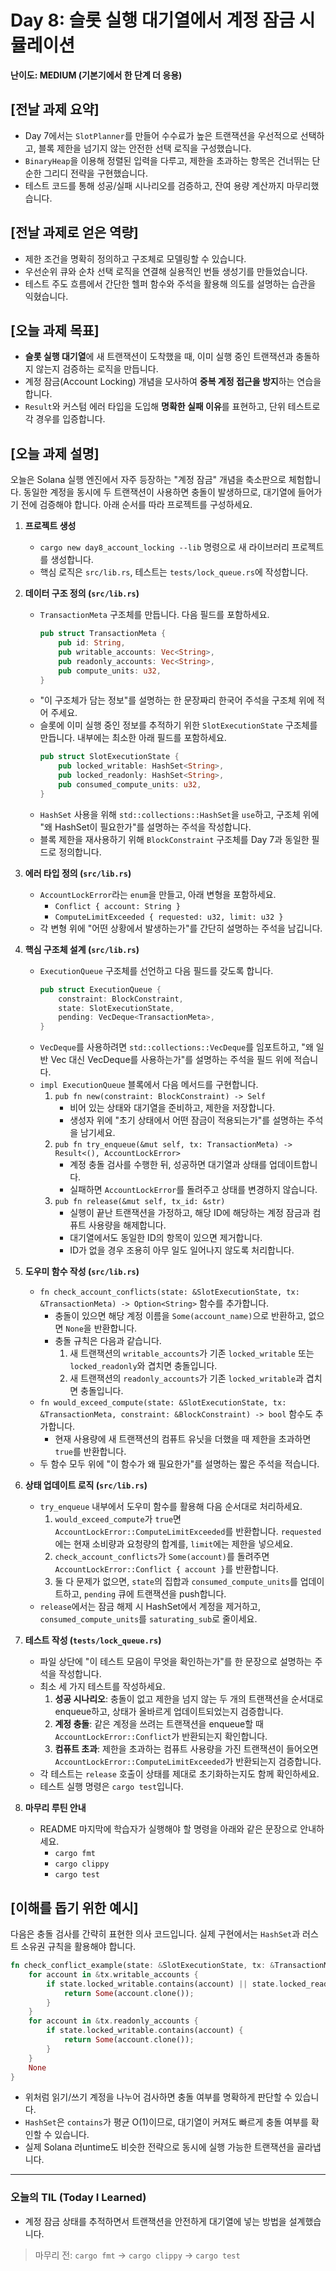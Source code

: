 # Day 8: 슬롯 실행 대기열에서 계정 잠금 시뮬레이션

**난이도: MEDIUM (기본기에서 한 단계 더 응용)**

## [전날 과제 요약]
- Day 7에서는 `SlotPlanner`를 만들어 수수료가 높은 트랜잭션을 우선적으로 선택하고, 블록 제한을 넘기지 않는 안전한 선택 로직을 구성했습니다.
- `BinaryHeap`을 이용해 정렬된 입력을 다루고, 제한을 초과하는 항목은 건너뛰는 단순한 그리디 전략을 구현했습니다.
- 테스트 코드를 통해 성공/실패 시나리오를 검증하고, 잔여 용량 계산까지 마무리했습니다.

## [전날 과제로 얻은 역량]
- 제한 조건을 명확히 정의하고 구조체로 모델링할 수 있습니다.
- 우선순위 큐와 순차 선택 로직을 연결해 실용적인 번들 생성기를 만들었습니다.
- 테스트 주도 흐름에서 간단한 헬퍼 함수와 주석을 활용해 의도를 설명하는 습관을 익혔습니다.

## [오늘 과제 목표]
- **슬롯 실행 대기열**에 새 트랜잭션이 도착했을 때, 이미 실행 중인 트랜잭션과 충돌하지 않는지 검증하는 로직을 만듭니다.
- 계정 잠금(Account Locking) 개념을 모사하여 **중복 계정 접근을 방지**하는 연습을 합니다.
- `Result`와 커스텀 에러 타입을 도입해 **명확한 실패 이유**를 표현하고, 단위 테스트로 각 경우를 입증합니다.

## [오늘 과제 설명]
오늘은 Solana 실행 엔진에서 자주 등장하는 "계정 잠금" 개념을 축소판으로 체험합니다. 동일한 계정을 동시에 두 트랜잭션이 사용하면 충돌이 발생하므로, 대기열에 들어가기 전에 검증해야 합니다. 아래 순서를 따라 프로젝트를 구성하세요.

1. **프로젝트 생성**
   - `cargo new day8_account_locking --lib` 명령으로 새 라이브러리 프로젝트를 생성합니다.
   - 핵심 로직은 `src/lib.rs`, 테스트는 `tests/lock_queue.rs`에 작성합니다.

2. **데이터 구조 정의 (`src/lib.rs`)**
   - `TransactionMeta` 구조체를 만듭니다. 다음 필드를 포함하세요.
     ```rust
     pub struct TransactionMeta {
         pub id: String,
         pub writable_accounts: Vec<String>,
         pub readonly_accounts: Vec<String>,
         pub compute_units: u32,
     }
     ```
   - "이 구조체가 담는 정보"를 설명하는 한 문장짜리 한국어 주석을 구조체 위에 적어 주세요.
   - 슬롯에 이미 실행 중인 정보를 추적하기 위한 `SlotExecutionState` 구조체를 만듭니다. 내부에는 최소한 아래 필드를 포함하세요.
     ```rust
     pub struct SlotExecutionState {
         pub locked_writable: HashSet<String>,
         pub locked_readonly: HashSet<String>,
         pub consumed_compute_units: u32,
     }
     ```
   - `HashSet` 사용을 위해 `std::collections::HashSet`을 `use`하고, 구조체 위에 "왜 HashSet이 필요한가"를 설명하는 주석을 작성합니다.
   - 블록 제한을 재사용하기 위해 `BlockConstraint` 구조체를 Day 7과 동일한 필드로 정의합니다.

3. **에러 타입 정의 (`src/lib.rs`)**
   - `AccountLockError`라는 `enum`을 만들고, 아래 변형을 포함하세요.
     - `Conflict { account: String }`
     - `ComputeLimitExceeded { requested: u32, limit: u32 }`
   - 각 변형 위에 "어떤 상황에서 발생하는가"를 간단히 설명하는 주석을 남깁니다.

4. **핵심 구조체 설계 (`src/lib.rs`)**
   - `ExecutionQueue` 구조체를 선언하고 다음 필드를 갖도록 합니다.
     ```rust
     pub struct ExecutionQueue {
         constraint: BlockConstraint,
         state: SlotExecutionState,
         pending: VecDeque<TransactionMeta>,
     }
     ```
   - `VecDeque`를 사용하려면 `std::collections::VecDeque`를 임포트하고, "왜 일반 Vec 대신 VecDeque를 사용하는가"를 설명하는 주석을 필드 위에 적습니다.
   - `impl ExecutionQueue` 블록에서 다음 메서드를 구현합니다.
     1. `pub fn new(constraint: BlockConstraint) -> Self`
        - 비어 있는 상태와 대기열을 준비하고, 제한을 저장합니다.
        - 생성자 위에 "초기 상태에서 어떤 잠금이 적용되는가"를 설명하는 주석을 남기세요.
     2. `pub fn try_enqueue(&mut self, tx: TransactionMeta) -> Result<(), AccountLockError>`
        - 계정 충돌 검사를 수행한 뒤, 성공하면 대기열과 상태를 업데이트합니다.
        - 실패하면 `AccountLockError`를 돌려주고 상태를 변경하지 않습니다.
     3. `pub fn release(&mut self, tx_id: &str)`
        - 실행이 끝난 트랜잭션을 가정하고, 해당 ID에 해당하는 계정 잠금과 컴퓨트 사용량을 해제합니다.
        - 대기열에서도 동일한 ID의 항목이 있으면 제거합니다.
        - ID가 없을 경우 조용히 아무 일도 일어나지 않도록 처리합니다.

5. **도우미 함수 작성 (`src/lib.rs`)**
   - `fn check_account_conflicts(state: &SlotExecutionState, tx: &TransactionMeta) -> Option<String>` 함수를 추가합니다.
     - 충돌이 있으면 해당 계정 이름을 `Some(account_name)`으로 반환하고, 없으면 `None`을 반환합니다.
     - 충돌 규칙은 다음과 같습니다.
       1. 새 트랜잭션의 `writable_accounts`가 기존 `locked_writable` 또는 `locked_readonly`와 겹치면 충돌입니다.
       2. 새 트랜잭션의 `readonly_accounts`가 기존 `locked_writable`과 겹치면 충돌입니다.
   - `fn would_exceed_compute(state: &SlotExecutionState, tx: &TransactionMeta, constraint: &BlockConstraint) -> bool` 함수도 추가합니다.
     - 현재 사용량에 새 트랜잭션의 컴퓨트 유닛을 더했을 때 제한을 초과하면 `true`를 반환합니다.
   - 두 함수 모두 위에 "이 함수가 왜 필요한가"를 설명하는 짧은 주석을 적습니다.

6. **상태 업데이트 로직 (`src/lib.rs`)**
   - `try_enqueue` 내부에서 도우미 함수를 활용해 다음 순서대로 처리하세요.
     1. `would_exceed_compute`가 `true`면 `AccountLockError::ComputeLimitExceeded`를 반환합니다. `requested`에는 현재 소비량과 요청량의 합계를, `limit`에는 제한을 넣으세요.
     2. `check_account_conflicts`가 `Some(account)`를 돌려주면 `AccountLockError::Conflict { account }`를 반환합니다.
     3. 둘 다 문제가 없으면, `state`의 집합과 `consumed_compute_units`를 업데이트하고, `pending` 큐에 트랜잭션을 push합니다.
   - `release`에서는 잠금 해제 시 HashSet에서 계정을 제거하고, `consumed_compute_units`를 `saturating_sub`로 줄이세요.

7. **테스트 작성 (`tests/lock_queue.rs`)**
   - 파일 상단에 "이 테스트 모음이 무엇을 확인하는가"를 한 문장으로 설명하는 주석을 작성합니다.
   - 최소 세 가지 테스트를 작성하세요.
     1. **성공 시나리오**: 충돌이 없고 제한을 넘지 않는 두 개의 트랜잭션을 순서대로 enqueue하고, 상태가 올바르게 업데이트되었는지 검증합니다.
     2. **계정 충돌**: 같은 계정을 쓰려는 트랜잭션을 enqueue할 때 `AccountLockError::Conflict`가 반환되는지 확인합니다.
     3. **컴퓨트 초과**: 제한을 초과하는 컴퓨트 사용량을 가진 트랜잭션이 들어오면 `AccountLockError::ComputeLimitExceeded`가 반환되는지 검증합니다.
   - 각 테스트는 `release` 호출이 상태를 제대로 초기화하는지도 함께 확인하세요.
   - 테스트 실행 명령은 `cargo test`입니다.

8. **마무리 루틴 안내**
   - README 마지막에 학습자가 실행해야 할 명령을 아래와 같은 문장으로 안내하세요.
     - `cargo fmt`
     - `cargo clippy`
     - `cargo test`

## [이해를 돕기 위한 예시]
다음은 충돌 검사를 간략히 표현한 의사 코드입니다. 실제 구현에서는 `HashSet`과 러스트 소유권 규칙을 활용해야 합니다.

```rust
fn check_conflict_example(state: &SlotExecutionState, tx: &TransactionMeta) -> Option<String> {
    for account in &tx.writable_accounts {
        if state.locked_writable.contains(account) || state.locked_readonly.contains(account) {
            return Some(account.clone());
        }
    }
    for account in &tx.readonly_accounts {
        if state.locked_writable.contains(account) {
            return Some(account.clone());
        }
    }
    None
}
```

- 위처럼 읽기/쓰기 계정을 나누어 검사하면 충돌 여부를 명확하게 판단할 수 있습니다.
- `HashSet`은 `contains`가 평균 O(1)이므로, 대기열이 커져도 빠르게 충돌 여부를 확인할 수 있습니다.
- 실제 Solana 러untime도 비슷한 전략으로 동시에 실행 가능한 트랜잭션을 골라냅니다.

---

### 오늘의 TIL (Today I Learned)
- 계정 잠금 상태를 추적하면서 트랜잭션을 안전하게 대기열에 넣는 방법을 설계했습니다.

> 마무리 전: `cargo fmt` → `cargo clippy` → `cargo test`
